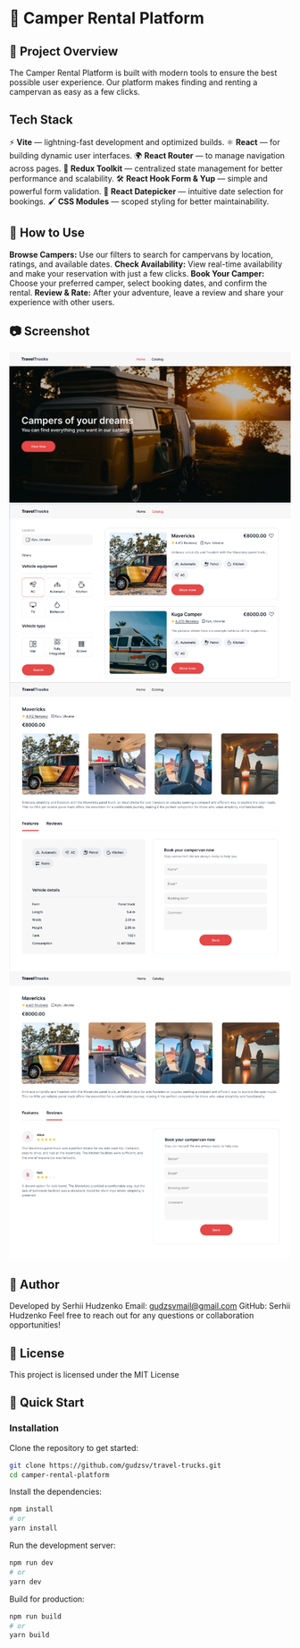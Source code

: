 # 🚐 Camper Rental Platform

## 💼 Project Overview
The Camper Rental Platform is built with modern tools to ensure the best possible user experience. Our platform makes finding and renting a campervan as easy as a few clicks.



## Tech Stack
⚡ **Vite** — lightning-fast development and optimized builds.
⚛️ **React** — for building dynamic user interfaces.
🌍 **React Router** — to manage navigation across pages.
🎯 **Redux Toolkit** — centralized state management for better performance and scalability.
🛠️ **React Hook Form & Yup** — simple and powerful form validation.
📅 **React Datepicker** — intuitive date selection for bookings.
🖌️ **CSS Modules** — scoped styling for better maintainability.
## 🎯 How to Use
**Browse Campers:** Use our filters to search for campervans by location, ratings, and available dates.
**Check Availability:** View real-time availability and make your reservation with just a few clicks.
**Book Your Camper:** Choose your preferred camper, select booking dates, and confirm the rental.
**Review & Rate:** After your adventure, leave a review and share your experience with other users.
## 📷 Screenshot
![alt text](image.png)
![alt text](image-1.png)
![alt text](image-2.png)
![alt text](image-3.png)


## 👤 Author

Developed by Serhii Hudzenko
Email: gudzsvmail@gmail.com
GitHub: Serhii Hudzenko
Feel free to reach out for any questions or collaboration opportunities!

## 📝 License
This project is licensed under the MIT License

## 🚀 Quick Start

### Installation

Clone the repository to get started:

```bash
git clone https://github.com/gudzsv/travel-trucks.git
cd camper-rental-platform
```

Install the dependencies:

```bash
npm install
# or
yarn install
```
Run the development server:
```bash
npm run dev
# or
yarn dev
```
Build for production:
```bash
npm run build
# or
yarn build
```
